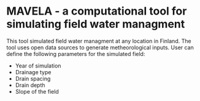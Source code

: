 # MAVELA - a computational tool for simulating field water managment
This tool simulated field water managment at any location in Finland. 
The tool uses open data sources to generate metheorological inputs.
User can define the following parameters for the simulated field:
- Year of simulation
- Drainage type
- Drain spacing
- Drain depth
- Slope of the field
